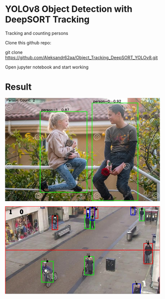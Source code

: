 # YOLOv8 Object Detection with DeepSORT Tracking
Tracking and counting persons


Clone this github repo: 

git clone https://github.com/Aleksandr62aa/Object_Tracking_DeepSORT_YOLOv8.git

Open jupyter notebook and start working

# Result
![1](https://github.com/Aleksandr62aa/Object_Tracking_DeepSORT_YOLOv8/blob/main/Persons.jpg)

![2](https://github.com/Aleksandr62aa/Object_Tracking_DeepSORT_YOLOv8/blob/main/Object_detector_YOLO_DeepSort.jpg)


